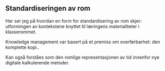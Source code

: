
## Standardiseringen av rom

Her ser jeg på hvordan en form for standardisering av rom skjer: utformingen av kontekstene knyttet til læringens materialiteter i klasserommet.

Knowledge management var basert på et premiss om overførbarhet: den komplette kopi..

Kan også forståes som den romlige representasjonen av tid innenfor nye digitale kalkulerende metoder.
